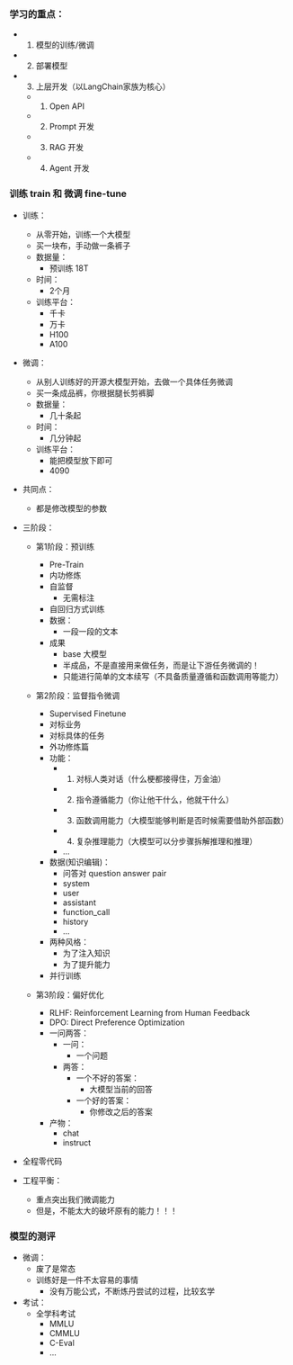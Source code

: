 ### 学习的重点：
- 1. 模型的训练/微调
- 2. 部署模型
- 3. 上层开发（以LangChain家族为核心）
  - 1. Open API  
  - 2. Prompt 开发
  - 3. RAG 开发
  - 4. Agent 开发

### 训练 train 和 微调 fine-tune

- 训练：
  - 从零开始，训练一个大模型
  - 买一块布，手动做一条裤子
  - 数据量：
    - 预训练 18T
  - 时间：
    - 2个月
  - 训练平台：
    - 千卡
    - 万卡
    - H100
    - A100
  
- 微调：
  - 从别人训练好的开源大模型开始，去做一个具体任务微调
  - 买一条成品裤，你根据腿长剪裤脚
  - 数据量：
    - 几十条起
  - 时间：
    - 几分钟起
  - 训练平台：
    - 能把模型放下即可
    - 4090
- 共同点：
  - 都是修改模型的参数

- 三阶段：
  - 第1阶段：预训练
    - Pre-Train
    - 内功修炼
    - 自监督
      - 无需标注
    - 自回归方式训练
    - 数据：
      - 一段一段的文本
    - 成果
      - base 大模型
      - 半成品，不是直接用来做任务，而是让下游任务微调的！
      - 只能进行简单的文本续写（不具备质量遵循和函数调用等能力）

  - 第2阶段：监督指令微调
    - Supervised Finetune
    - 对标业务
    - 对标具体的任务
    - 外功修炼篇
    - 功能：
      - 1. 对标人类对话（什么梗都接得住，万金油）
      - 2. 指令遵循能力（你让他干什么，他就干什么）
      - 3. 函数调用能力（大模型能够判断是否时候需要借助外部函数）
      - 4. 复杂推理能力（大模型可以分步骤拆解推理和推理）
      - ...
    - 数据(知识编辑)：
      - 问答对 question answer pair
      - system
      - user
      - assistant
      - function_call
      - history
      - ...
    - 两种风格：
      - 为了注入知识
      - 为了提升能力
    - 并行训练


  - 第3阶段：偏好优化
    - RLHF: Reinforcement Learning from Human Feedback
    - DPO: Direct Preference Optimization
    - 一问两答：
      - 一问：
        - 一个问题
      - 两答：
        - 一个不好的答案：
          - 大模型当前的回答
        - 一个好的答案：
          - 你修改之后的答案
    - 产物：
      - chat
      - instruct

- 全程零代码
- 工程平衡：
  - 重点突出我们微调能力
  - 但是，不能太大的破坏原有的能力！！！

### 模型的测评
- 微调：
  - 废了是常态
  - 训练好是一件不太容易的事情
    - 没有万能公式，不断炼丹尝试的过程，比较玄学
- 考试：
  - 全学科考试
    - MMLU
    - CMMLU
    - C-Eval
    - ...